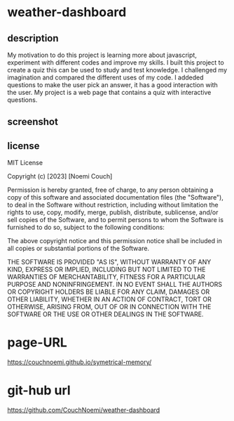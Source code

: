 # weather-dashboard
## description
My motivation to do this project is learning more about javascript, experiment with different codes and improve my skills. I built this project to create a quiz this can be used to study and test knowledge. I challenged my imagination and compared the different uses of my code.
I addeded questions to make the user pick an answer, it has a good interaction with the user.
My project is a web page that contains a quiz with interactive questions.

## screenshot


## license
MIT License

Copyright (c) [2023] [Noemi Couch]

Permission is hereby granted, free of charge, to any person obtaining a copy
of this software and associated documentation files (the "Software"), to deal
in the Software without restriction, including without limitation the rights
to use, copy, modify, merge, publish, distribute, sublicense, and/or sell
copies of the Software, and to permit persons to whom the Software is
furnished to do so, subject to the following conditions:

The above copyright notice and this permission notice shall be included in all
copies or substantial portions of the Software.

THE SOFTWARE IS PROVIDED "AS IS", WITHOUT WARRANTY OF ANY KIND, EXPRESS OR
IMPLIED, INCLUDING BUT NOT LIMITED TO THE WARRANTIES OF MERCHANTABILITY,
FITNESS FOR A PARTICULAR PURPOSE AND NONINFRINGEMENT. IN NO EVENT SHALL THE
AUTHORS OR COPYRIGHT HOLDERS BE LIABLE FOR ANY CLAIM, DAMAGES OR OTHER
LIABILITY, WHETHER IN AN ACTION OF CONTRACT, TORT OR OTHERWISE, ARISING FROM,
OUT OF OR IN CONNECTION WITH THE SOFTWARE OR THE USE OR OTHER DEALINGS IN THE
SOFTWARE.

# page-URL
 https://couchnoemi.github.io/symetrical-memory/

# git-hub url
https://github.com/CouchNoemi/weather-dashboard